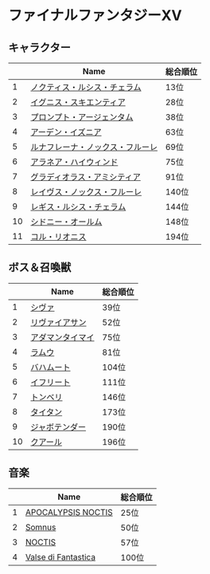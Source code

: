 # ファイナルファンタジーXV

## キャラクター
||Name|総合順位|
|-|-|-|
|1|[ノクティス・ルシス・チェラム](https://www.google.co.jp/search?hl=jp&gl=JP&tbm=isch&q=%E3%83%8E%E3%82%AF%E3%83%86%E3%82%A3%E3%82%B9%E3%83%BB%E3%83%AB%E3%82%B7%E3%82%B9%E3%83%BB%E3%83%81%E3%82%A7%E3%83%A9%E3%83%A0+%E3%83%95%E3%82%A1%E3%82%A4%E3%83%8A%E3%83%AB%E3%83%95%E3%82%A1%E3%83%B3%E3%82%BF%E3%82%B8%E3%83%BCXV)|13位|
|2|[イグニス・スキエンティア](https://www.google.co.jp/search?hl=jp&gl=JP&tbm=isch&q=%E3%82%A4%E3%82%B0%E3%83%8B%E3%82%B9%E3%83%BB%E3%82%B9%E3%82%AD%E3%82%A8%E3%83%B3%E3%83%86%E3%82%A3%E3%82%A2+%E3%83%95%E3%82%A1%E3%82%A4%E3%83%8A%E3%83%AB%E3%83%95%E3%82%A1%E3%83%B3%E3%82%BF%E3%82%B8%E3%83%BCXV)|28位|
|3|[プロンプト・アージェンタム](https://www.google.co.jp/search?hl=jp&gl=JP&tbm=isch&q=%E3%83%97%E3%83%AD%E3%83%B3%E3%83%97%E3%83%88%E3%83%BB%E3%82%A2%E3%83%BC%E3%82%B8%E3%82%A7%E3%83%B3%E3%82%BF%E3%83%A0+%E3%83%95%E3%82%A1%E3%82%A4%E3%83%8A%E3%83%AB%E3%83%95%E3%82%A1%E3%83%B3%E3%82%BF%E3%82%B8%E3%83%BCXV)|38位|
|4|[アーデン・イズニア](https://www.google.co.jp/search?hl=jp&gl=JP&tbm=isch&q=%E3%82%A2%E3%83%BC%E3%83%87%E3%83%B3%E3%83%BB%E3%82%A4%E3%82%BA%E3%83%8B%E3%82%A2+%E3%83%95%E3%82%A1%E3%82%A4%E3%83%8A%E3%83%AB%E3%83%95%E3%82%A1%E3%83%B3%E3%82%BF%E3%82%B8%E3%83%BCXV)|63位|
|5|[ルナフレーナ・ノックス・フルーレ](https://www.google.co.jp/search?hl=jp&gl=JP&tbm=isch&q=%E3%83%AB%E3%83%8A%E3%83%95%E3%83%AC%E3%83%BC%E3%83%8A%E3%83%BB%E3%83%8E%E3%83%83%E3%82%AF%E3%82%B9%E3%83%BB%E3%83%95%E3%83%AB%E3%83%BC%E3%83%AC+%E3%83%95%E3%82%A1%E3%82%A4%E3%83%8A%E3%83%AB%E3%83%95%E3%82%A1%E3%83%B3%E3%82%BF%E3%82%B8%E3%83%BCXV)|69位|
|6|[アラネア・ハイウィンド](https://www.google.co.jp/search?hl=jp&gl=JP&tbm=isch&q=%E3%82%A2%E3%83%A9%E3%83%8D%E3%82%A2%E3%83%BB%E3%83%8F%E3%82%A4%E3%82%A6%E3%82%A3%E3%83%B3%E3%83%89+%E3%83%95%E3%82%A1%E3%82%A4%E3%83%8A%E3%83%AB%E3%83%95%E3%82%A1%E3%83%B3%E3%82%BF%E3%82%B8%E3%83%BCXV)|75位|
|7|[グラディオラス・アミシティア](https://www.google.co.jp/search?hl=jp&gl=JP&tbm=isch&q=%E3%82%B0%E3%83%A9%E3%83%87%E3%82%A3%E3%82%AA%E3%83%A9%E3%82%B9%E3%83%BB%E3%82%A2%E3%83%9F%E3%82%B7%E3%83%86%E3%82%A3%E3%82%A2+%E3%83%95%E3%82%A1%E3%82%A4%E3%83%8A%E3%83%AB%E3%83%95%E3%82%A1%E3%83%B3%E3%82%BF%E3%82%B8%E3%83%BCXV)|91位|
|8|[レイヴス・ノックス・フルーレ](https://www.google.co.jp/search?hl=jp&gl=JP&tbm=isch&q=%E3%83%AC%E3%82%A4%E3%83%B4%E3%82%B9%E3%83%BB%E3%83%8E%E3%83%83%E3%82%AF%E3%82%B9%E3%83%BB%E3%83%95%E3%83%AB%E3%83%BC%E3%83%AC+%E3%83%95%E3%82%A1%E3%82%A4%E3%83%8A%E3%83%AB%E3%83%95%E3%82%A1%E3%83%B3%E3%82%BF%E3%82%B8%E3%83%BCXV)|140位|
|9|[レギス・ルシス・チェラム](https://www.google.co.jp/search?hl=jp&gl=JP&tbm=isch&q=%E3%83%AC%E3%82%AE%E3%82%B9%E3%83%BB%E3%83%AB%E3%82%B7%E3%82%B9%E3%83%BB%E3%83%81%E3%82%A7%E3%83%A9%E3%83%A0+%E3%83%95%E3%82%A1%E3%82%A4%E3%83%8A%E3%83%AB%E3%83%95%E3%82%A1%E3%83%B3%E3%82%BF%E3%82%B8%E3%83%BCXV)|144位|
|10|[シドニー・オールム](https://www.google.co.jp/search?hl=jp&gl=JP&tbm=isch&q=%E3%82%B7%E3%83%89%E3%83%8B%E3%83%BC%E3%83%BB%E3%82%AA%E3%83%BC%E3%83%AB%E3%83%A0+%E3%83%95%E3%82%A1%E3%82%A4%E3%83%8A%E3%83%AB%E3%83%95%E3%82%A1%E3%83%B3%E3%82%BF%E3%82%B8%E3%83%BCXV)|148位|
|11|[コル・リオニス](https://www.google.co.jp/search?hl=jp&gl=JP&tbm=isch&q=%E3%82%B3%E3%83%AB%E3%83%BB%E3%83%AA%E3%82%AA%E3%83%8B%E3%82%B9+%E3%83%95%E3%82%A1%E3%82%A4%E3%83%8A%E3%83%AB%E3%83%95%E3%82%A1%E3%83%B3%E3%82%BF%E3%82%B8%E3%83%BCXV)|194位|

## ボス＆召喚獣
||Name|総合順位|
|-|-|-|
|1|[シヴァ](https://www.google.co.jp/search?hl=jp&gl=JP&tbm=isch&q=%E3%82%B7%E3%83%B4%E3%82%A1+%E3%83%95%E3%82%A1%E3%82%A4%E3%83%8A%E3%83%AB%E3%83%95%E3%82%A1%E3%83%B3%E3%82%BF%E3%82%B8%E3%83%BCXV)|39位|
|2|[リヴァイアサン](https://www.google.co.jp/search?hl=jp&gl=JP&tbm=isch&q=%E3%83%AA%E3%83%B4%E3%82%A1%E3%82%A4%E3%82%A2%E3%82%B5%E3%83%B3+%E3%83%95%E3%82%A1%E3%82%A4%E3%83%8A%E3%83%AB%E3%83%95%E3%82%A1%E3%83%B3%E3%82%BF%E3%82%B8%E3%83%BCXV)|52位|
|3|[アダマンタイマイ](https://www.google.co.jp/search?hl=jp&gl=JP&tbm=isch&q=%E3%82%A2%E3%83%80%E3%83%9E%E3%83%B3%E3%82%BF%E3%82%A4%E3%83%9E%E3%82%A4+%E3%83%95%E3%82%A1%E3%82%A4%E3%83%8A%E3%83%AB%E3%83%95%E3%82%A1%E3%83%B3%E3%82%BF%E3%82%B8%E3%83%BCXV)|75位|
|4|[ラムウ](https://www.google.co.jp/search?hl=jp&gl=JP&tbm=isch&q=%E3%83%A9%E3%83%A0%E3%82%A6+%E3%83%95%E3%82%A1%E3%82%A4%E3%83%8A%E3%83%AB%E3%83%95%E3%82%A1%E3%83%B3%E3%82%BF%E3%82%B8%E3%83%BCXV)|81位|
|5|[バハムート](https://www.google.co.jp/search?hl=jp&gl=JP&tbm=isch&q=%E3%83%90%E3%83%8F%E3%83%A0%E3%83%BC%E3%83%88+%E3%83%95%E3%82%A1%E3%82%A4%E3%83%8A%E3%83%AB%E3%83%95%E3%82%A1%E3%83%B3%E3%82%BF%E3%82%B8%E3%83%BCXV)|104位|
|6|[イフリート](https://www.google.co.jp/search?hl=jp&gl=JP&tbm=isch&q=%E3%82%A4%E3%83%95%E3%83%AA%E3%83%BC%E3%83%88+%E3%83%95%E3%82%A1%E3%82%A4%E3%83%8A%E3%83%AB%E3%83%95%E3%82%A1%E3%83%B3%E3%82%BF%E3%82%B8%E3%83%BCXV)|111位|
|7|[トンベリ](https://www.google.co.jp/search?hl=jp&gl=JP&tbm=isch&q=%E3%83%88%E3%83%B3%E3%83%99%E3%83%AA+%E3%83%95%E3%82%A1%E3%82%A4%E3%83%8A%E3%83%AB%E3%83%95%E3%82%A1%E3%83%B3%E3%82%BF%E3%82%B8%E3%83%BCXV)|146位|
|8|[タイタン](https://www.google.co.jp/search?hl=jp&gl=JP&tbm=isch&q=%E3%82%BF%E3%82%A4%E3%82%BF%E3%83%B3+%E3%83%95%E3%82%A1%E3%82%A4%E3%83%8A%E3%83%AB%E3%83%95%E3%82%A1%E3%83%B3%E3%82%BF%E3%82%B8%E3%83%BCXV)|173位|
|9|[ジャボテンダー](https://www.google.co.jp/search?hl=jp&gl=JP&tbm=isch&q=%E3%82%B8%E3%83%A3%E3%83%9C%E3%83%86%E3%83%B3%E3%83%80%E3%83%BC+%E3%83%95%E3%82%A1%E3%82%A4%E3%83%8A%E3%83%AB%E3%83%95%E3%82%A1%E3%83%B3%E3%82%BF%E3%82%B8%E3%83%BCXV)|190位|
|10|[クアール](https://www.google.co.jp/search?hl=jp&gl=JP&tbm=isch&q=%E3%82%AF%E3%82%A2%E3%83%BC%E3%83%AB+%E3%83%95%E3%82%A1%E3%82%A4%E3%83%8A%E3%83%AB%E3%83%95%E3%82%A1%E3%83%B3%E3%82%BF%E3%82%B8%E3%83%BCXV)|196位|

## 音楽
||Name|総合順位|
|-|-|-|
|1|[APOCALYPSIS NOCTIS](https://www.youtube.com/results?search_query=APOCALYPSIS+NOCTIS+%E3%83%95%E3%82%A1%E3%82%A4%E3%83%8A%E3%83%AB%E3%83%95%E3%82%A1%E3%83%B3%E3%82%BF%E3%82%B8%E3%83%BCXV)|25位|
|2|[Somnus](https://www.youtube.com/results?search_query=Somnus+%E3%83%95%E3%82%A1%E3%82%A4%E3%83%8A%E3%83%AB%E3%83%95%E3%82%A1%E3%83%B3%E3%82%BF%E3%82%B8%E3%83%BCXV)|50位|
|3|[NOCTIS](https://www.youtube.com/results?search_query=NOCTIS+%E3%83%95%E3%82%A1%E3%82%A4%E3%83%8A%E3%83%AB%E3%83%95%E3%82%A1%E3%83%B3%E3%82%BF%E3%82%B8%E3%83%BCXV)|57位|
|4|[Valse di Fantastica](https://www.youtube.com/results?search_query=Valse+di+Fantastica+%E3%83%95%E3%82%A1%E3%82%A4%E3%83%8A%E3%83%AB%E3%83%95%E3%82%A1%E3%83%B3%E3%82%BF%E3%82%B8%E3%83%BCXV)|100位|

